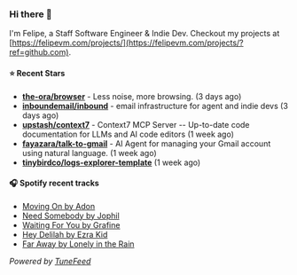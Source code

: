 ### Hi there 👋

I'm Felipe, a Staff Software Engineer & Indie Dev. Checkout my projects at [https://felipevm.com/projects/](https://felipevm.com/projects/?ref=github.com).

#### ⭐ Recent Stars
- **[the-ora/browser](https://github.com/the-ora/browser)** - Less noise, more browsing. (3 days ago)
- **[inboundemail/inbound](https://github.com/inboundemail/inbound)** - email infrastructure for agent and indie devs (3 days ago)
- **[upstash/context7](https://github.com/upstash/context7)** - Context7 MCP Server -- Up-to-date code documentation for LLMs and AI code editors (1 week ago)
- **[fayazara/talk-to-gmail](https://github.com/fayazara/talk-to-gmail)** - AI Agent for managing your Gmail account using natural language. (1 week ago)
- **[tinybirdco/logs-explorer-template](https://github.com/tinybirdco/logs-explorer-template)** (1 week ago)

#### 🎧 Spotify recent tracks
- [Moving On by Adon](https://open.spotify.com/track/6XV93YvRNO31OCEhEzGqud)
- [Need Somebody by Jophil](https://open.spotify.com/track/0QDT4WyB2JnXnqiykR6XwR)
- [Waiting For You by Grafine](https://open.spotify.com/track/5HXibeqBu8EBicSbPde895)
- [Hey Delilah by Ezra Kid](https://open.spotify.com/track/5H5TjNhjpZQwokU9OX7mOw)
- [Far Away by Lonely in the Rain](https://open.spotify.com/track/1zNr4vG0eDb9wpj6qsmKJX)

_Powered by [TuneFeed](https://tunefeed.app?ref=github.com)_
